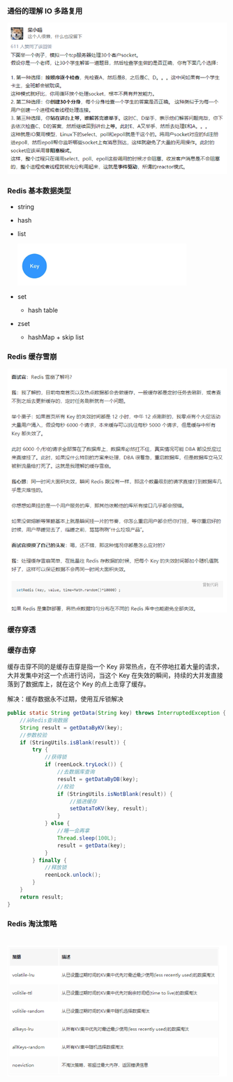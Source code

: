### 通俗的理解 IO 多路复用

![image-20200320134331937](../.vuepress/public/image-20200320134331937.png)

### Redis 基本数据类型

- string

  <!-- <img src="../.vuepress/public/16458d666d851a12" alt="img" style="zoom:80%;" /> -->

- hash

- list

  <img src="../.vuepress/public/1645918c2cdf772e" alt="img" style="zoom:80%;" />

- set

  - hash table

- zset

  - hashMap + skip list

### Redis 缓存雪崩

![image-20200424100104787](../.vuepress/public/image-20200424100104787.png)

### 缓存穿透

### 缓存击穿

缓存击穿不同的是缓存击穿是指一个 Key 非常热点，在不停地扛着大量的请求，大并发集中对这一个点进行访问，当这个 Key 在失效的瞬间，持续的大并发直接落到了数据库上，就在这个 Key 的点上击穿了缓存。

解决：缓存数据永不过期，使用互斥锁解决

```java
public static String getData(String key) throws InterruptedException {
    //从Redis查询数据
    String result = getDataByKV(key);
    //参数校验
    if (StringUtils.isBlank(result)) {
        try {
            //获得锁
            if (reenLock.tryLock()) {
                //去数据库查询
                result = getDataByDB(key);
                //校验
                if (StringUtils.isNotBlank(result)) {
                    //插进缓存
                    setDataToKV(key, result);
                }
            } else {
                //睡一会再拿
                Thread.sleep(100L);
                result = getData(key);
            }
        } finally {
            //释放锁
            reenLock.unlock();
        }
    }
    return result;
}

```

### Redis 淘汰策略


![img](../.vuepress/public/17197e16bca956bb)
=======